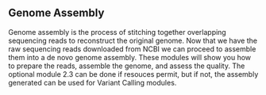 ## Genome Assembly
Genome assembly is the process of stitching together overlapping sequencing reads to reconstruct the original genome. Now that we have the raw sequencing reads downloaded from NCBI we can proceed to assemble them into a de novo genome assembly.
These modules will show you how to prepare the reads, assemble the genome, and assess the quality. The optional module 2.3 can be done if resouces permit, but if not, the assembly generated can be used for Variant Calling modules.